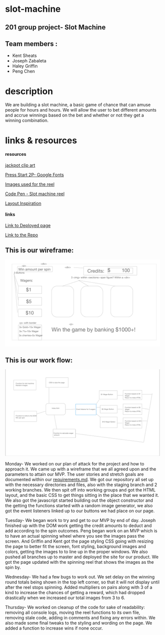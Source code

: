 # slot-machine
## 201 group project- Slot Machine
## Team members :
- Kent Sheats 
- Joseph Zabaleta 
- Haley Griffin 
- Peng Chen  

# description
We are building a slot machine, a basic game of chance that can amuse people for hours and hours.  We will allow the user to bet different amounts and accrue winnings based on the bet and whether or not they get a winning combination.

# links & resources
#### resources
[jackpot clip art](https://ya-webdesign.com/explore/jackpot-drawing-slot-machine/)

[Press Start 2P- Google Fonts](https://fonts.google.com/specimen/Press+Start+2P?preview.size=24&preview.text_type=numerals&query=press&selection.family=Press+Start+2P&sidebar.open)

[Images used for the reel](https://pixabay.com/)

[Code Pen - Slot machine reel](https://codepen.io/mops/pen/pKYOqW)

[Layout Inspiration](https://code.sololearn.com/W9Qat1gA8FR1/#html)

#### links
[Link to Deployed page](https://slot-machine-201.github.io/slot-machine/)

[Link to the Repo](https://github.com/slot-machine-201/slot-machine) 

## This is our wireframe:
![This is a wireframe](/assets/wireframe.png)

## This is our work flow:
![This is flow](/assets/flow.png)


Monday- We worked on our plan of attack for the project and how to approach it.  We came up with a wireframe that we all agreed upon and the parameters to attain our MVP.  The user stories and stretch goals are documented within our [requirements.md](/requirements.md).  We got our repository all set up with the necessary directories and files, also with the staging branch and 2 working branches.  We then spit off into working groups and got the HTML layout, and the basic CSS to get things sitting in the place that we wanted it.  We also got the javascript started building out the object constructor and the getting the functions started with a random image generator, we also got the event listeners linked up to our buttons we had place on our page.

Tuesday- We began work to try and get to our MVP by end of day. Joseph finished up with the DOM work getting the credit amounts to deduct and add according to the spin outcomes.  Peng began work on an MVP which is to have an actual spinning wheel where you see the images pass the screen.  And Griffin and Kent got the page styling CSS going with resizing the page to better fit the screen, font styling, background images and colors, getting the images to to line up in the proper windows.  We also pushed all branches up to master and deployed the site for our product.  We got the page updated with the spinning reel that shows the images as the spin by.

Wednesday- We had a few bugs to work out.  We set delay on the winning round totals being shown in the top left corner, so that it will not display until after the reel stops spinning.  Added multipliers on pairs along with 3 of a kind to increase the chances of getting a reward, which had dropped drastically when we increased our total images from 3 to 6.

Thursday- We worked on cleanup of the code for sake of readability: removing all console logs, moving the reel functions to its own file, removing stale code, adding in comments and fixing any errors within.  We also made some final tweaks to the styling and wording on the page.  We added a function to increase wins if none occur.  